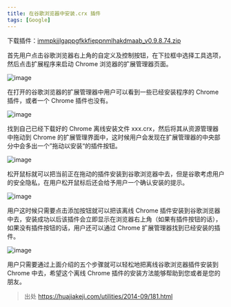 ```yaml
---
title: 在谷歌浏览器中安装.crx 插件
tags: [Google]
---
```


下载插件：[immpkjjlgappgfkkfieppnmlhakdmaab\_v0.9.8.74.zip](https://www.yuque.com/attachments/yuque/0/2021/zip/343806/1626953566160-f0ac0382-2820-497b-ac94-4d45bf856ab6.zip?_lake_card=%7B%22src%22%3A%22https%3A%2F%2Fwww.yuque.com%2Fattachments%2Fyuque%2F0%2F2021%2Fzip%2F343806%2F1626953566160-f0ac0382-2820-497b-ac94-4d45bf856ab6.zip%22%2C%22name%22%3A%22immpkjjlgappgfkkfieppnmlhakdmaab_v0.9.8.74.zip%22%2C%22size%22%3A149152%2C%22type%22%3A%22application%2Fzip%22%2C%22ext%22%3A%22zip%22%2C%22status%22%3A%22done%22%2C%22taskId%22%3A%22uc49f92d7-8f44-47ac-9838-e24bd41e27c%22%2C%22taskType%22%3A%22upload%22%2C%22id%22%3A%22u573c41c9%22%2C%22card%22%3A%22file%22%7D)

首先用户点击谷歌浏览器右上角的自定义及控制按钮，在下拉框中选择工具选项，然后点击扩展程序来启动 Chrome 浏览器的扩展管理器页面。

![image](http://ipic-typora-samzong.oss-cn-qingdao.aliyuncs.com//uPic/1626952554504-3c460965-2e50-43f0-aae1-ea75eb41a0ea.jpeg?x-oss-process=image/resize,w_960,m_lfit)

在打开的谷歌浏览器的扩展管理器中用户可以看到一些已经安装程序的 Chrome 插件，或者一个 Chrome 插件也没有。

![image](http://ipic-typora-samzong.oss-cn-qingdao.aliyuncs.com//uPic/1626952554502-412d793c-6275-44d2-89af-b4f6f8a46f72.jpeg?x-oss-process=image/resize,w_960,m_lfit)

找到自己已经下载好的 Chrome 离线安装文件 xxx.crx，然后将其从资源管理器中拖动到 Chrome 的扩展管理界面中，这时候用户会发现在扩展管理器的中央部分中会多出一个”拖动以安装“的插件按钮。

![image](http://ipic-typora-samzong.oss-cn-qingdao.aliyuncs.com//uPic/1626952554380-ea8d6413-261e-4117-9b6d-809e6f2d03b3.jpeg?x-oss-process=image/resize,w_960,m_lfit)

松开鼠标就可以把当前正在拖动的插件安装到谷歌浏览器中去，但是谷歌考虑用户的安全隐私，在用户松开鼠标后还会给予用户一个确认安装的提示。

![image](http://ipic-typora-samzong.oss-cn-qingdao.aliyuncs.com//uPic/1626952554465-85ae5ac6-585c-40b9-80c1-dce5ccc78196.jpeg?x-oss-process=image/resize,w_960,m_lfit)

用户这时候只需要点击添加按钮就可以把该离线 Chrome 插件安装到谷歌浏览器中去，安装成功以后该插件会立即显示在浏览器右上角（如果有插件按钮的话），如果没有插件按钮的话，用户还可以通过 Chrome 扩展管理器找到已经安装的插件。

![image](http://ipic-typora-samzong.oss-cn-qingdao.aliyuncs.com//uPic/1626952554429-dc14b5fb-59e8-4426-85ba-c9743bfb12e6.jpeg?x-oss-process=image/resize,w_960,m_lfit)

用户只需要通过上面介绍的五个步骤就可以轻松地把离线谷歌浏览器插件安装到 Chrome 中去，希望这个离线 Chrome 插件的安装方法能够帮助到您或者是您的朋友。

> 出处 <https://huajiakeji.com/utilities/2014-09/181.html>
